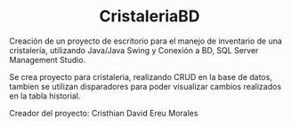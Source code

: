 <h1 align="center"> CristaleriaBD </h1> 
Creación de un proyecto de escritorio para el manejo de inventario de una cristalería, utilizando Java/Java Swing y Conexión a BD, SQL Server Management Studio.

Se crea proyecto para cristaleria, realizando CRUD en la base de datos, tambien se utilizan disparadores para poder visualizar cambios realizados en la tabla historial.

Creador del proyecto: Cristhian David Ereu Morales
